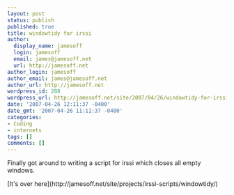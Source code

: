 ```yaml
---
layout: post
status: publish
published: true
title: windowtidy for irssi
author:
  display_name: jamesoff
  login: jamesoff
  email: james@jamesoff.net
  url: http://jamesoff.net
author_login: jamesoff
author_email: james@jamesoff.net
author_url: http://jamesoff.net
wordpress_id: 288
wordpress_url: http://jamesoff.net/site/2007/04/26/windowtidy-for-irssi/
date: '2007-04-26 12:11:37 -0400'
date_gmt: '2007-04-26 11:11:37 -0400'
categories:
- Coding
- internets
tags: []
comments: []
---
```

<p>Finally got around to writing a script for irssi which closes all empty windows.</p>
<p>[It's over here](http:&#47;&#47;jamesoff.net&#47;site&#47;projects&#47;irssi-scripts&#47;windowtidy&#47;)</p>
